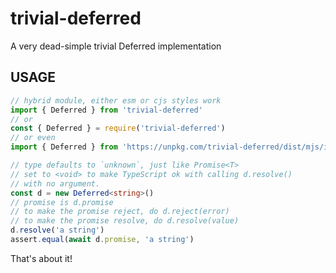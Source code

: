 # trivial-deferred

A very dead-simple trivial Deferred implementation

## USAGE

```ts
// hybrid module, either esm or cjs styles work
import { Deferred } from 'trivial-deferred'
// or
const { Deferred } = require('trivial-deferred')
// or even
import { Deferred } from 'https://unpkg.com/trivial-deferred/dist/mjs/index.js'

// type defaults to `unknown`, just like Promise<T>
// set to <void> to make TypeScript ok with calling d.resolve()
// with no argument.
const d = new Deferred<string>()
// promise is d.promise
// to make the promise reject, do d.reject(error)
// to make the promise resolve, do d.resolve(value)
d.resolve('a string')
assert.equal(await d.promise, 'a string')
```

That's about it!
